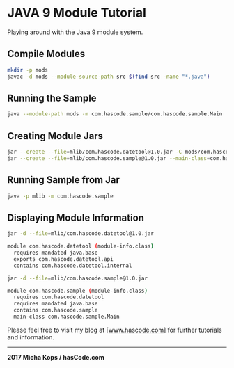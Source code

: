 # JAVA 9 Module Tutorial

Playing around with the Java 9 module system.

## Compile Modules

```bash
mkdir -p mods
javac -d mods --module-source-path src $(find src -name "*.java")
```

## Running the Sample
```bash
java --module-path mods -m com.hascode.sample/com.hascode.sample.Main
```

## Creating Module Jars

```bash
jar --create --file=mlib/com.hascode.datetool@1.0.jar -C mods/com.hascode.datetool .
jar --create --file=mlib/com.hascode.sample@1.0.jar --main-class=com.hascode.sample.Main -C mods/com.hascode.sample .
```
## Running Sample from Jar

```bash
java -p mlib -m com.hascode.sample
```

## Displaying Module Information

```bash
jar -d --file=mlib/com.hascode.datetool@1.0.jar

module com.hascode.datetool (module-info.class)
  requires mandated java.base
  exports com.hascode.datetool.api
  contains com.hascode.datetool.internal
```

```bash
jar -d --file=mlib/com.hascode.sample@1.0.jar  

module com.hascode.sample (module-info.class)
  requires com.hascode.datetool
  requires mandated java.base
  contains com.hascode.sample
  main-class com.hascode.sample.Main
```
Please feel free to visit my blog at [www.hascode.com] for further tutorials and information.

------

**2017 Micha Kops / hasCode.com**

   [www.hascode.com]:http://www.hascode.com/

